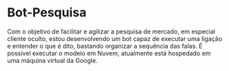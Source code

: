 # Bot-Pesquisa
Com o objetivo de facilitar e agilizar a pesquisa de mercado, em especial cliente oculto, estou desenvolvendo um bot capaz de executar uma ligação e entender o que é dito, bastando organizar a sequência das falas. É possível executar o modelo em Nuvem, atualmente está hospedado em uma máquina virtual da Google.
